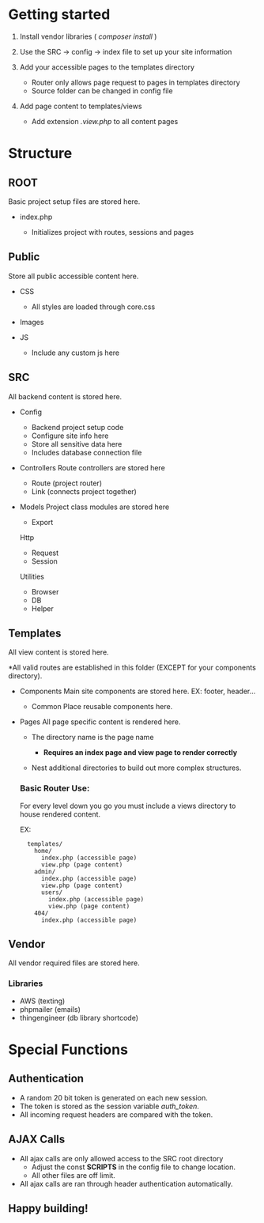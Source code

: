 # Getting started

1. Install vendor libraries ( _composer install_ )

2. Use the SRC -> config -> index file to set up your site information

3. Add your accessible pages to the templates directory

   - Router only allows page request to pages in templates directory
   - Source folder can be changed in config file

4. Add page content to templates/views
   - Add extension _.view.php_ to all content pages

# Structure

## ROOT

Basic project setup files are stored here.

- index.php

  - Initializes project with routes, sessions and pages

## Public

Store all public accessible content here.

- CSS

  - All styles are loaded through core.css

- Images
- JS

  - Include any custom js here

## SRC

All backend content is stored here.

- Config

  - Backend project setup code
  - Configure site info here
  - Store all sensitive data here
  - Includes database connection file

- Controllers
  Route controllers are stored here

  - Route (project router)
  - Link (connects project together)

- Models
  Project class modules are stored here

  - Export

  Http

  - Request
  - Session

  Utilities

  - Browser
  - DB
  - Helper

## Templates

All view content is stored here.

\*All valid routes are established in this folder (EXCEPT for your components directory).

- Components
  Main site components are stored here.
  EX: footer, header...

  - Common
    Place reusable components here.

- Pages
  All page specific content is rendered here.

  - The directory name is the page name

    - **Requires an index page and view page to render correctly**

  - Nest additional directories to build out more complex structures.

  ### Basic Router Use:

  For every level down you go you must include a views directory to house rendered content.

  EX:

        templates/
          home/
            index.php (accessible page)
            view.php (page content)
          admin/
            index.php (accessible page)
            view.php (page content)
            users/
              index.php (accessible page)
              view.php (page content)
          404/
            index.php (accessible page)

## Vendor

All vendor required files are stored here.

### Libraries

- AWS (texting)
- phpmailer (emails)
- thingengineer (db library shortcode)

# Special Functions

## Authentication

- A random 20 bit token is generated on each new session.
- The token is stored as the session variable _auth_token_.
- All incoming request headers are compared with the token.

## AJAX Calls

- All ajax calls are only allowed access to the SRC root directory
  - Adjust the const **SCRIPTS** in the config file to change location.
  - All other files are off limit.
- All ajax calls are ran through header authentication automatically.

## Happy building!
